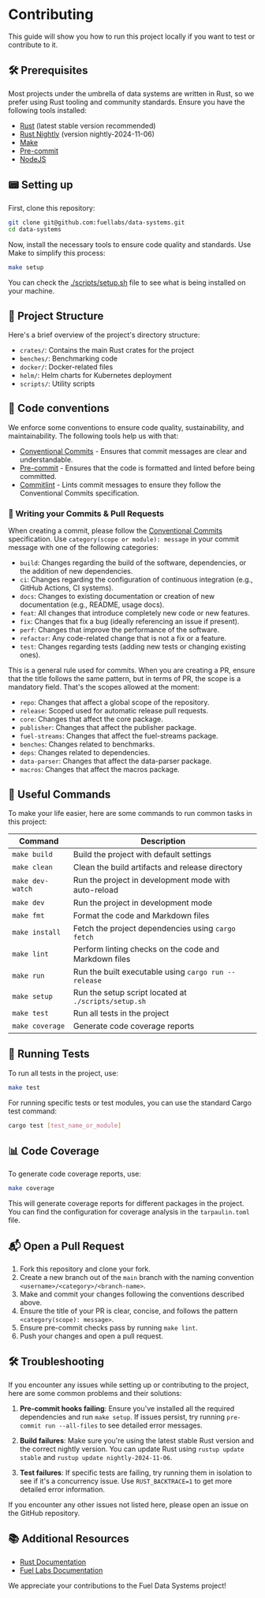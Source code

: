 # Contributing

This guide will show you how to run this project locally if you want to test or contribute to it.

## 🛠 Prerequisites

Most projects under the umbrella of data systems are written in Rust, so we prefer using Rust tooling and community standards. Ensure you have the following tools installed:

-   [Rust](https://www.rust-lang.org/tools/install) (latest stable version recommended)
-   [Rust Nightly](https://rust-lang.github.io/rustup/concepts/channels.html) (version nightly-2024-11-06)
-   [Make](https://www.gnu.org/software/make/)
-   [Pre-commit](https://pre-commit.com/#install)
-   [NodeJS](https://nodejs.org/en/download/)

## 📟 Setting up

First, clone this repository:

```sh
git clone git@github.com:fuellabs/data-systems.git
cd data-systems
```

Now, install the necessary tools to ensure code quality and standards. Use Make to simplify this process:

```sh
make setup
```

You can check the [./scripts/setup.sh](./scripts/setup.sh) file to see what is being installed on your machine.

## 📂 Project Structure

Here's a brief overview of the project's directory structure:

-   `crates/`: Contains the main Rust crates for the project
-   `benches/`: Benchmarking code
-   `docker/`: Docker-related files
-   `helm/`: Helm charts for Kubernetes deployment
-   `scripts/`: Utility scripts

## 📇 Code conventions

We enforce some conventions to ensure code quality, sustainability, and maintainability. The following tools help us with that:

-   [Conventional Commits](https://www.conventionalcommits.org/en/v1.0.0/) - Ensures that commit messages are clear and understandable.
-   [Pre-commit](https://pre-commit.com/) - Ensures that the code is formatted and linted before being committed.
-   [Commitlint](https://commitlint.js.org/) - Lints commit messages to ensure they follow the Conventional Commits specification.

### 📝 Writing your Commits & Pull Requests

When creating a commit, please follow the [Conventional Commits](https://www.conventionalcommits.org/en/v1.0.0/) specification. Use `category(scope or module): message` in your commit message with one of the following categories:

-   `build`: Changes regarding the build of the software, dependencies, or the addition of new dependencies.
-   `ci`: Changes regarding the configuration of continuous integration (e.g., GitHub Actions, CI systems).
-   `docs`: Changes to existing documentation or creation of new documentation (e.g., README, usage docs).
-   `feat`: All changes that introduce completely new code or new features.
-   `fix`: Changes that fix a bug (ideally referencing an issue if present).
-   `perf`: Changes that improve the performance of the software.
-   `refactor`: Any code-related change that is not a fix or a feature.
-   `test`: Changes regarding tests (adding new tests or changing existing ones).

This is a general rule used for commits. When you are creating a PR, ensure that the title follows the same pattern, but in terms of PR, the scope is a mandatory field. That's the scopes allowed at the moment:

-   `repo`: Changes that affect a global scope of the repository.
-   `release`: Scoped used for automatic release pull requests.
-   `core`: Changes that affect the core package.
-   `publisher`: Changes that affect the publisher package.
-   `fuel-streams`: Changes that affect the fuel-streams package.
-   `benches`: Changes related to benchmarks.
-   `deps`: Changes related to dependencies.
-   `data-parser`: Changes that affect the data-parser package.
-   `macros`: Changes that affect the macros package.

## 📜 Useful Commands

To make your life easier, here are some commands to run common tasks in this project:

| Command          | Description                                           |
| ---------------- | ----------------------------------------------------- |
| `make build`     | Build the project with default settings               |
| `make clean`     | Clean the build artifacts and release directory       |
| `make dev-watch` | Run the project in development mode with auto-reload  |
| `make dev`       | Run the project in development mode                   |
| `make fmt`       | Format the code and Markdown files                    |
| `make install`   | Fetch the project dependencies using `cargo fetch`    |
| `make lint`      | Perform linting checks on the code and Markdown files |
| `make run`       | Run the built executable using `cargo run --release`  |
| `make setup`     | Run the setup script located at `./scripts/setup.sh`  |
| `make test`      | Run all tests in the project                          |
| `make coverage`  | Generate code coverage reports                        |

## 🧪 Running Tests

To run all tests in the project, use:

```sh
make test
```

For running specific tests or test modules, you can use the standard Cargo test command:

```sh
cargo test [test_name_or_module]
```

## 📊 Code Coverage

To generate code coverage reports, use:

```sh
make coverage
```

This will generate coverage reports for different packages in the project. You can find the configuration for coverage analysis in the `tarpaulin.toml` file.

## 📬 Open a Pull Request

1. Fork this repository and clone your fork.
2. Create a new branch out of the `main` branch with the naming convention `<username>/<category>/<branch-name>`.
3. Make and commit your changes following the conventions described above.
4. Ensure the title of your PR is clear, concise, and follows the pattern `<category(scope): message>`.
5. Ensure pre-commit checks pass by running `make lint`.
6. Push your changes and open a pull request.

## 🛠 Troubleshooting

If you encounter any issues while setting up or contributing to the project, here are some common problems and their solutions:

1. **Pre-commit hooks failing**: Ensure you've installed all the required dependencies and run `make setup`. If issues persist, try running `pre-commit run --all-files` to see detailed error messages.

2. **Build failures**: Make sure you're using the latest stable Rust version and the correct nightly version. You can update Rust using `rustup update stable` and `rustup update nightly-2024-11-06`.

3. **Test failures**: If specific tests are failing, try running them in isolation to see if it's a concurrency issue. Use `RUST_BACKTRACE=1` to get more detailed error information.

If you encounter any other issues not listed here, please open an issue on the GitHub repository.

## 📚 Additional Resources

-   [Rust Documentation](https://doc.rust-lang.org/book/)
-   [Fuel Labs Documentation](https://docs.fuel.network/)

We appreciate your contributions to the Fuel Data Systems project!
